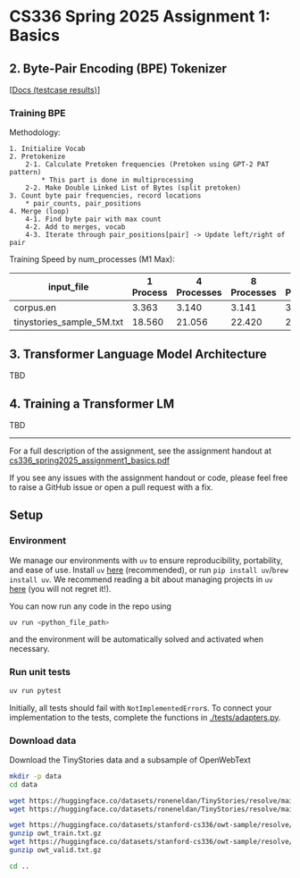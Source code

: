# CS336 Spring 2025 Assignment 1: Basics
## 2. Byte-Pair Encoding (BPE) Tokenizer
[[Docs (testcase results)](./docs/2-tokenizer.md)]

### Training BPE
Methodology:
```
1. Initialize Vocab
2. Pretokenize
    2-1. Calculate Pretoken frequencies (Pretoken using GPT-2 PAT pattern)
        * This part is done in multiprocessing
    2-2. Make Double Linked List of Bytes (split pretoken)
3. Count byte pair frequencies, record locations
    * pair_counts, pair_positions
4. Merge (loop)
    4-1. Find byte pair with max count
    4-2. Add to merges, vocab
    4-3. Iterate through pair_positions[pair] -> Update left/right of pair
```

Training Speed by num_processes (M1 Max):

| input_file | 1 Process | 4 Processes | 8 Processes | 16 Processes |
| --- | --- | --- | --- | --- |
| corpus.en | 3.363 | 3.140 | 3.141 | 3.085 |
| tinystories_sample_5M.txt | 18.560 | 21.056 | 22.420 | 22.646 |


## 3. Transformer Language Model Architecture
TBD

## 4. Training a Transformer LM
TBD

----
For a full description of the assignment, see the assignment handout at
[cs336_spring2025_assignment1_basics.pdf](./cs336_spring2025_assignment1_basics.pdf)

If you see any issues with the assignment handout or code, please feel free to
raise a GitHub issue or open a pull request with a fix.

## Setup

### Environment
We manage our environments with `uv` to ensure reproducibility, portability, and ease of use.
Install `uv` [here](https://github.com/astral-sh/uv) (recommended), or run `pip install uv`/`brew install uv`.
We recommend reading a bit about managing projects in `uv` [here](https://docs.astral.sh/uv/guides/projects/#managing-dependencies) (you will not regret it!).

You can now run any code in the repo using
```sh
uv run <python_file_path>
```
and the environment will be automatically solved and activated when necessary.

### Run unit tests


```sh
uv run pytest
```

Initially, all tests should fail with `NotImplementedError`s.
To connect your implementation to the tests, complete the
functions in [./tests/adapters.py](./tests/adapters.py).

### Download data
Download the TinyStories data and a subsample of OpenWebText

``` sh
mkdir -p data
cd data

wget https://huggingface.co/datasets/roneneldan/TinyStories/resolve/main/TinyStoriesV2-GPT4-train.txt
wget https://huggingface.co/datasets/roneneldan/TinyStories/resolve/main/TinyStoriesV2-GPT4-valid.txt

wget https://huggingface.co/datasets/stanford-cs336/owt-sample/resolve/main/owt_train.txt.gz
gunzip owt_train.txt.gz
wget https://huggingface.co/datasets/stanford-cs336/owt-sample/resolve/main/owt_valid.txt.gz
gunzip owt_valid.txt.gz

cd ..
```

